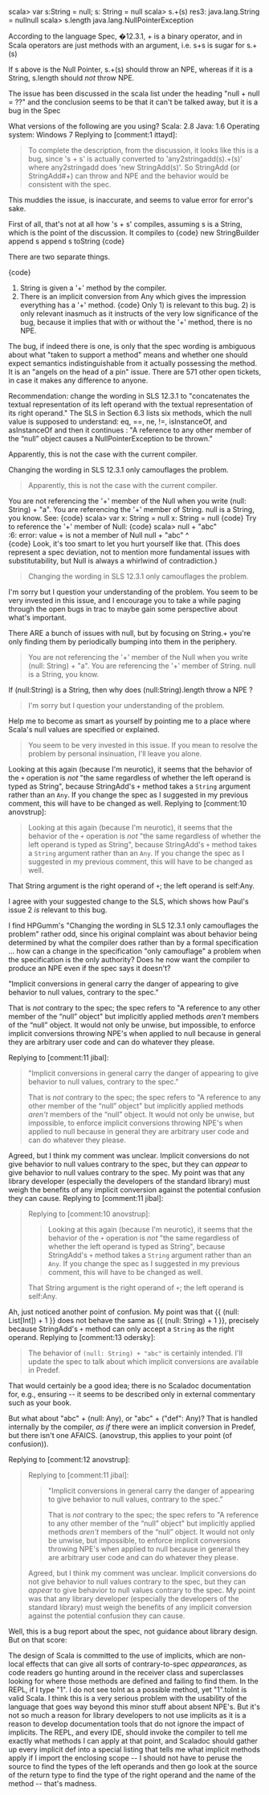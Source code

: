 scala> var s:String = null;
s: String = null
scala> s.+(s)
res3: java.lang.String = nullnull
scala> s.length
java.lang.NullPointerException

According to the language Spec, �12.3.1, + is a binary operator, and in Scala operators are just methods with an argument, i.e. 
    s+s is sugar for s.+(s) 

If s above is the Null Pointer, s.+(s) should throw an NPE,
whereas if it is a String, s.length should *not* throw NPE.

The issue has been discussed in the scala list under the heading 
"null + null = ??" and the conclusion seems to be that it can't be talked away, but it is a bug in the Spec

What versions of the following are you using?
Scala: 2.8
Java: 1.6
Operating system: Windows 7
Replying to [comment:1 ittayd]:
> To complete the description, from the discussion, it looks like this is a bug, since 's + s' is actually converted to 'any2stringadd(s).+(s)' where any2stringadd does 'new StringAdd(s)'. So StringAdd (or StringAdd#+) can throw and NPE and the behavior would be consistent with the spec.

This muddies the issue, is inaccurate, and seems to value error for error's sake.

First of all, that's not at all how 's + s' compiles, assuming s is a String, which is the point of the discussion.  It compiles to
{code}
  new StringBuilder append s append s toString
{code}

There are two separate things.

{code}
1) String is given a '+' method by the compiler.
2) There is an implicit conversion from Any which gives the impression everything has a '+' method.
{code}
Only 1) is relevant to this bug.  2) is only relevant inasmuch as it instructs of the very low significance of the bug, because it implies that with or without the '+' method, there is no NPE.

The bug, if indeed there is one, is only that the spec wording is ambiguous about what "taken to support a method" means and whether one should expect semantics indistinguishable from it actually possessing the method.  It is an "angels on the head of a pin" issue.  There are 571 other open tickets, in case it makes any difference to anyone.

Recommendation: change the wording in SLS 12.3.1 to "concatenates the textual representation of its left operand with the textual representation of its right operand."
The SLS in Section 6.3 lists six methods, which the null value is supposed to understand:
     eq, ==, ne, !=, isInstanceOf, and asInstanceOf
and then it continues :
  "A reference to any other member of the “null” object causes a NullPointerException to be thrown."

Apparently, this is not the case with the current compiler.

Changing the wording in SLS 12.3.1 only camouflages the problem.

> Apparently, this is not the case with the current compiler. 

You are not referencing the '+' member of the Null when you write (null: String) + "a".  You are referencing the '+' member of String.  null is a String, you know.  See:
{code}
scala> var x: String = null
x: String = null
{code}
Try to reference the '+' member of Null:
{code}
scala> null + "abc"        
<console>:6: error: value + is not a member of Null
       null + "abc"
            ^  
{code}
Look, it's too smart to let you hurt yourself like that.  (This does represent a spec deviation, not to mention more fundamental issues with substitutability, but Null is always a whirlwind of contradiction.)

> Changing the wording in SLS 12.3.1 only camouflages the problem. 

I'm sorry but I question your understanding of the problem.  You seem to be very invested in this issue, and I encourage you to take a while paging through the open bugs in trac to maybe gain some perspective about what's important.

There ARE a bunch of issues with null, but by focusing on String.+ you're only finding them by periodically bumping into them in the periphery.

> You are not referencing the '+' member of the Null when you 
> write (null: String) + "a". You are referencing the '+' 
> member of String. null is a String, you know.

If (null:String) is a String, then why does (null:String).length throw a NPE ?  

> I'm sorry but I question your understanding of the problem. 

Help me to become as smart as yourself by pointing me to a place where Scala's null values are specified or explained.

> You seem to be very invested in this issue. 
If you mean to resolve the problem by personal insinuation, I'll leave you alone.

Looking at this again (because I'm neurotic), it seems that the behavior of the `+` operation is _not_ "the same regardless of whether the left operand is typed as String", because StringAdd's `+` method takes a `String` argument rather than an `Any`. If you change the spec as I suggested in my previous comment, this will have to be changed as well.
Replying to [comment:10 anovstrup]:
> Looking at this again (because I'm neurotic), it seems that the behavior of the `+` operation is _not_ "the same regardless of whether the left operand is typed as String", because StringAdd's `+` method takes a `String` argument rather than an `Any`. If you change the spec as I suggested in my previous comment, this will have to be changed as well.

That String argument is the right operand of `+`; the left operand is self:Any.

I agree with your suggested change to the SLS, which shows how Paul's issue 2 *is* relevant to this bug.

I find HPGumm's "Changing the wording in SLS 12.3.1 only camouflages the problem" rather odd, since his original complaint was about behavior being determined by what the compiler does rather than by a formal specification ... how can a change in the specification "only camouflage" a problem when the specification is the only authority? Does he now want the compiler to produce an NPE even if the spec says it doesn't?

"Implicit conversions in general carry the danger of appearing to give behavior to null values, contrary to the spec."

That is *not* contrary to the spec; the spec refers to "A reference to any other member of the “null” object" but implicitly applied methods *aren't* members of the “null” object. It would not only be unwise, but impossible, to enforce implicit conversions throwing NPE's when applied to null because in general they are arbitrary user code and can do whatever they please.

Replying to [comment:11 jibal]:
> "Implicit conversions in general carry the danger of appearing to give behavior to null values, contrary to the spec."
> 
> That is *not* contrary to the spec; the spec refers to "A reference to any other member of the “null” object" but implicitly applied methods *aren't* members of the “null” object. It would not only be unwise, but impossible, to enforce implicit conversions throwing NPE's when applied to null because in general they are arbitrary user code and can do whatever they please.

Agreed, but I think my comment was unclear.  Implicit conversions do not give behavior to null values contrary to the spec, but they can _appear_ to give behavior to null values contrary to the spec. My point was that any library developer (especially the developers of the standard library) must weigh the benefits of any implicit conversion against the potential confusion they can cause.
Replying to [comment:11 jibal]:
> Replying to [comment:10 anovstrup]:
> > Looking at this again (because I'm neurotic), it seems that the behavior of the `+` operation is _not_ "the same regardless of whether the left operand is typed as String", because StringAdd's `+` method takes a `String` argument rather than an `Any`. If you change the spec as I suggested in my previous comment, this will have to be changed as well.
> 
> That String argument is the right operand of `+`; the left operand is self:Any.

Ah, just noticed another point of confusion.  My point was that {{ (null: List[Int]) + 1 }} does not behave the same as {{ (null: String) + 1 }}, precisely because StringAdd's `+` method can only accept a `String` as the right operand.
Replying to [comment:13 odersky]:
> The behavior of `(null: String) + "abc"` is certainly intended. I'll update the spec to talk about which implicit conversions are available in Predef.

That would certainly be a good idea; there is no Scaladoc documentation for, e.g., ensuring -- it seems to be described only in external commentary such as your book.

But what about "abc" + (null: Any), or "abc" + ("def": Any)? That is handled internally by the compiler, *as if* there were an implicit conversion in Predef, but there isn't one AFAICS. (anovstrup, this applies to your point (of confusion)).

Replying to [comment:12 anovstrup]:
> Replying to [comment:11 jibal]:
> > "Implicit conversions in general carry the danger of appearing to give behavior to null values, contrary to the spec."
> > 
> > That is *not* contrary to the spec; the spec refers to "A reference to any other member of the “null” object" but implicitly applied methods *aren't* members of the “null” object. It would not only be unwise, but impossible, to enforce implicit conversions throwing NPE's when applied to null because in general they are arbitrary user code and can do whatever they please.
> 
> Agreed, but I think my comment was unclear.  Implicit conversions do not give behavior to null values contrary to the spec, but they can _appear_ to give behavior to null values contrary to the spec. My point was that any library developer (especially the developers of the standard library) must weigh the benefits of any implicit conversion against the potential confusion they can cause.

Well, this is a bug report about the spec, not guidance about library design. But on that score:

The design of Scala is committed to the use of implicits, which are non-local effects that can give all sorts of contrary-to-spec _appearances_, as code readers go hunting around in the receiver class and superclasses looking for where those methods are defined and failing to find them. In the REPL, if I type "1".<TAB> I do not see toInt as a possible method, yet "1".toInt is valid Scala. I think this is a very serious problem with the usability of the language that goes way beyond this minor stuff about absent NPE's. But it's not so much a reason for library developers to not use implicits as it is a reason to develop documentation tools that do not ignore the impact of implicits. The REPL, and every IDE, should invoke the compiler to tell me exactly what methods I can apply at that point, and Scaladoc should gather up every implicit def into a special listing that tells me what implicit methods apply if I import the enclosing scope -- I should not have to peruse the source to find the types of the left operands and then go look at the source of the return type to find the type of the right operand and the name of the method -- that's madness.
